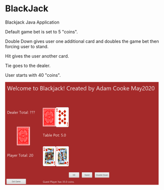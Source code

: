 # BlackJack
Blackjack Java Application

Default game bet is set to 5 "coins".

Double Down gives user one additional card and doubles the game bet then forcing user to stand.

Hit gives the user another card.

Tie goes to the dealer.

User starts with 40 "coins".

<img src="/imgs/sampleGameImage.png" width="500">
